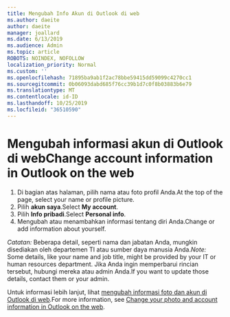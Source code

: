 ```yaml
---
title: Mengubah Info Akun di Outlook di web
ms.author: daeite
author: daeite
manager: joallard
ms.date: 6/13/2019
ms.audience: Admin
ms.topic: article
ROBOTS: NOINDEX, NOFOLLOW
localization_priority: Normal
ms.custom: ''
ms.openlocfilehash: 71895ba9ab1f2ac78bbe59415dd59099c4270cc1
ms.sourcegitcommit: 0b06093dabd685f76cc39b1d7c0f8b03883b6e79
ms.translationtype: MT
ms.contentlocale: id-ID
ms.lasthandoff: 10/25/2019
ms.locfileid: "36510590"
---
```

# <a name="change-account-information-in-outlook-on-the-web"></a><span data-ttu-id="91b9f-102">Mengubah informasi akun di Outlook di web</span><span class="sxs-lookup"><span data-stu-id="91b9f-102">Change account information in Outlook on the web</span></span>

1. <span data-ttu-id="91b9f-103">Di bagian atas halaman, pilih nama atau foto profil Anda.</span><span class="sxs-lookup"><span data-stu-id="91b9f-103">At the top of the page, select your name or profile picture.</span></span>
1. <span data-ttu-id="91b9f-104">Pilih **akun saya**.</span><span class="sxs-lookup"><span data-stu-id="91b9f-104">Select **My account**.</span></span>
1. <span data-ttu-id="91b9f-105">Pilih **Info pribadi**.</span><span class="sxs-lookup"><span data-stu-id="91b9f-105">Select **Personal info**.</span></span>
1. <span data-ttu-id="91b9f-106">Mengubah atau menambahkan informasi tentang diri Anda.</span><span class="sxs-lookup"><span data-stu-id="91b9f-106">Change or add information about yourself.</span></span>

<span data-ttu-id="91b9f-107">*Catatan:* Beberapa detail, seperti nama dan jabatan Anda, mungkin disediakan oleh departemen TI atau sumber daya manusia Anda.</span><span class="sxs-lookup"><span data-stu-id="91b9f-107">*Note:* Some details, like your name and job title, might be provided by your IT or human resources department.</span></span> <span data-ttu-id="91b9f-108">Jika Anda ingin memperbarui rincian tersebut, hubungi mereka atau admin Anda.</span><span class="sxs-lookup"><span data-stu-id="91b9f-108">If you want to update those details, contact them or your admin.</span></span>

<span data-ttu-id="91b9f-109">Untuk informasi lebih lanjut, lihat [mengubah informasi foto dan akun di Outlook di web](https://support.office.com/article/b2dbb289-851d-4bed-93c3-3e136f5659ec).</span><span class="sxs-lookup"><span data-stu-id="91b9f-109">For more information, see [Change your photo and account information in Outlook on the web](https://support.office.com/article/b2dbb289-851d-4bed-93c3-3e136f5659ec).</span></span>